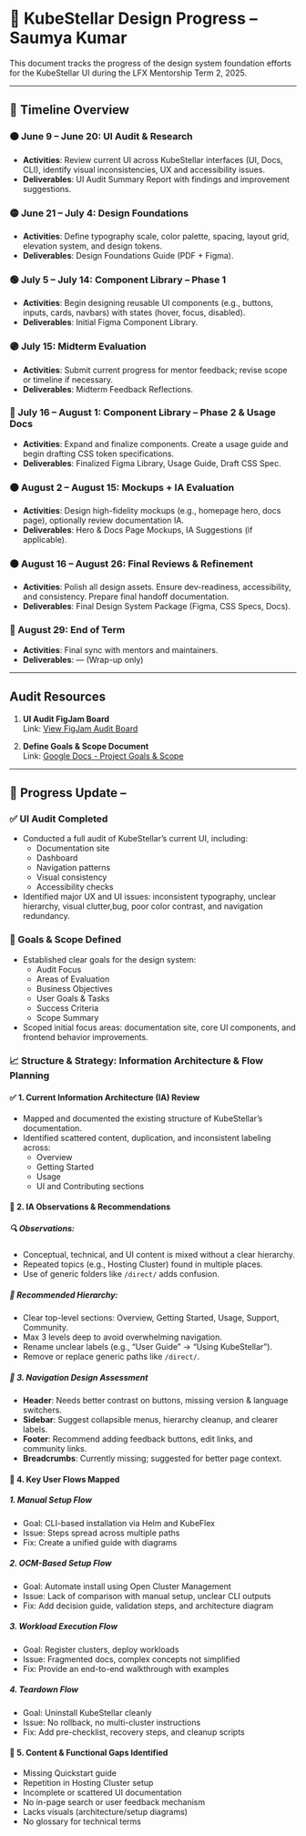 # 🧩 KubeStellar Design Progress – Saumya Kumar

This document tracks the progress of the design system foundation efforts for the KubeStellar UI during the LFX Mentorship Term 2, 2025.

---

## 📅 Timeline Overview

### 🟠 June 9 – June 20: UI Audit & Research

- **Activities**: Review current UI across KubeStellar interfaces (UI, Docs, CLI), identify visual inconsistencies, UX and accessibility issues.
- **Deliverables**: UI Audit Summary Report with findings and improvement suggestions.

### 🟡 June 21 – July 4: Design Foundations

- **Activities**: Define typography scale, color palette, spacing, layout grid, elevation system, and design tokens.
- **Deliverables**: Design Foundations Guide (PDF + Figma).

### 🟢 July 5 – July 14: Component Library – Phase 1

- **Activities**: Begin designing reusable UI components (e.g., buttons, inputs, cards, navbars) with states (hover, focus, disabled).
- **Deliverables**: Initial Figma Component Library.

### 🟣 July 15: Midterm Evaluation

- **Activities**: Submit current progress for mentor feedback; revise scope or timeline if necessary.
- **Deliverables**: Midterm Feedback Reflections.

### 🔵 July 16 – August 1: Component Library – Phase 2 & Usage Docs

- **Activities**: Expand and finalize components. Create a usage guide and begin drafting CSS token specifications.
- **Deliverables**: Finalized Figma Library, Usage Guide, Draft CSS Spec.

### 🟤 August 2 – August 15: Mockups + IA Evaluation

- **Activities**: Design high-fidelity mockups (e.g., homepage hero, docs page), optionally review documentation IA.
- **Deliverables**: Hero & Docs Page Mockups, IA Suggestions (if applicable).

### ⚫ August 16 – August 26: Final Reviews & Refinement

- **Activities**: Polish all design assets. Ensure dev-readiness, accessibility, and consistency. Prepare final handoff documentation.
- **Deliverables**: Final Design System Package (Figma, CSS Specs, Docs).

### 🏁 August 29: End of Term

- **Activities**: Final sync with mentors and maintainers.
- **Deliverables**: — (Wrap-up only)

---

## Audit Resources

1. **UI Audit FigJam Board**  
   Link: [View FigJam Audit Board](https://www.figma.com/board/IHLBwlFC6i4Ibh2DVIzBxX/KubeStellar%E2%80%AFv0.27.2-Documentation--UI--and-Design-System-Audit?node-id=0-1&t=SK5oQyifTdi2ji7C-1)

2. **Define Goals & Scope Document**  
   Link: [Google Docs - Project Goals & Scope](https://docs.google.com/document/d/1m0dAD3S4ShM32hw5k2wqGv-CZeFhnKI3t-Eto1MfVis/edit?usp=sharing)

---

## 📌 Progress Update –

### ✅ UI Audit Completed

- Conducted a full audit of KubeStellar’s current UI, including:
  - Documentation site
  - Dashboard
  - Navigation patterns
  - Visual consistency
  - Accessibility checks
- Identified major UX and UI issues: inconsistent typography, unclear hierarchy, visual clutter,bug, poor color contrast, and navigation redundancy.

### 🎯 Goals & Scope Defined

- Established clear goals for the design system:
  - Audit Focus
  - Areas of Evaluation
  - Business Objectives
  - User Goals & Tasks
  - Success Criteria
  - Scope Summary
- Scoped initial focus areas: documentation site, core UI components, and frontend behavior improvements.

### 📈 Structure & Strategy: Information Architecture & Flow Planning

#### ✅ 1. Current Information Architecture (IA) Review

- Mapped and documented the existing structure of KubeStellar’s documentation.
- Identified scattered content, duplication, and inconsistent labeling across:
  - Overview
  - Getting Started
  - Usage
  - UI and Contributing sections

#### 📂 2. IA Observations & Recommendations

##### 🔍 Observations:
- Conceptual, technical, and UI content is mixed without a clear hierarchy.
- Repeated topics (e.g., Hosting Cluster) found in multiple places.
- Use of generic folders like `/direct/` adds confusion.

##### 📁 Recommended Hierarchy:
- Clear top-level sections: Overview, Getting Started, Usage, Support, Community.
- Max 3 levels deep to avoid overwhelming navigation.
- Rename unclear labels (e.g., “User Guide” → “Using KubeStellar”).
- Remove or replace generic paths like `/direct/`.

##### 🧭 3. Navigation Design Assessment

- **Header**: Needs better contrast on buttons, missing version & language switchers.
- **Sidebar**: Suggest collapsible menus, hierarchy cleanup, and clearer labels.
- **Footer**: Recommend adding feedback buttons, edit links, and community links.
- **Breadcrumbs**: Currently missing; suggested for better page context.

#### 🔄 4. Key User Flows Mapped

##### 1. Manual Setup Flow
- Goal: CLI-based installation via Helm and KubeFlex
- Issue: Steps spread across multiple paths
- Fix: Create a unified guide with diagrams

##### 2. OCM-Based Setup Flow
- Goal: Automate install using Open Cluster Management
- Issue: Lack of comparison with manual setup, unclear CLI outputs
- Fix: Add decision guide, validation steps, and architecture diagram

##### 3. Workload Execution Flow
- Goal: Register clusters, deploy workloads
- Issue: Fragmented docs, complex concepts not simplified
- Fix: Provide an end-to-end walkthrough with examples

##### 4. Teardown Flow
- Goal: Uninstall KubeStellar cleanly
- Issue: No rollback, no multi-cluster instructions
- Fix: Add pre-checklist, recovery steps, and cleanup scripts

#### 🚧 5. Content & Functional Gaps Identified

- Missing Quickstart guide
- Repetition in Hosting Cluster setup
- Incomplete or scattered UI documentation
- No in-page search or user feedback mechanism
- Lacks visuals (architecture/setup diagrams)
- No glossary for technical terms




